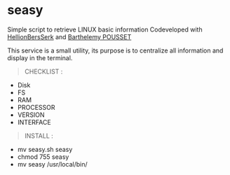 # seasy

Simple script to retrieve LINUX basic information
Codeveloped with [HellionBersSerk](https://github.com/HellionBerSSerK) and [Barthelemy POUSSET](https://github.com/barthelemypousset)

This service is a small utility, its purpose is to centralize all information and display in the terminal.

> CHECKLIST :
- Disk  
- FS
- RAM
- PROCESSOR 
- VERSION 
- INTERFACE

> INSTALL :
- mv seasy.sh seasy
- chmod 755 seasy
- mv seasy /usr/local/bin/

